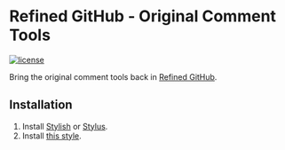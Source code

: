 # Refined GitHub - Original Comment Tools
[![license](https://img.shields.io/github/license/gluons/RefinedGitHub-OriginalCommentTools.svg?style=flat-square)](./LICENSE)

Bring the original comment tools back in [Refined GitHub](https://github.com/sindresorhus/refined-github).

## Installation

1. Install [Stylish](https://userstyles.org/help/stylish) or [Stylus](https://add0n.com/stylus.html).
2. Install [this style](https://userstyles.org/styles/150195/refined-github-original-comment-tools).
